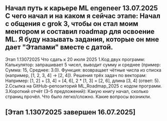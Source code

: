 Начал путь к карьере ML engeneer 13.07.2025
С чего начал и на каком я сейчас этапе:
Начал с общения с grok 3, чтобы он стал моим ментором и составил roadmap для освоение ML.
Я буду называть задания, которые он мне дает "Этапами" вместе с датой.
--------------------------------------------------------------------------------------------------------------
Этап 1.13072025
Что сдать к 20 июля 2025
1.Код двух программ:
  Калькулятор: запрашивает 5 чисел, выводит сумму и среднее (пример: Сумма: 15, Среднее: 3.0).
  Функция: возвращает чётные числа из списка (например, [1, 2, 3, 4] → [2, 4]).
  Решения трёх задач по векторам:
    Например: [1, 2] + [3, 4] = [4, 6], 2 * [1, 3] = [2, 6], длина [3, 4] (ответ: 5).
2.Ссылка на GitHub-репозиторий ML_Roadmap_2025 с кодом программ.
3.Короткий отчёт (3–5 предложений):
   Какую книгу начал, сколько страниц прочёл.
   Что было легко/сложно.
   Какие вопросы возникли.

[Этап 1.13072025 завершен 16.07.2025]
--------------------------------------------------------------------------------------------------------------
